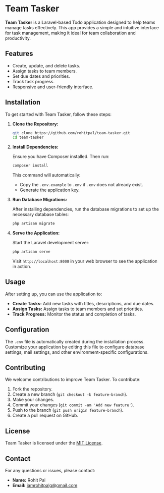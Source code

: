 # Team Tasker

**Team Tasker** is a Laravel-based Todo application designed to help teams manage tasks effectively. This app provides a simple and intuitive interface for task management, making it ideal for team collaboration and productivity.

## Features

- Create, update, and delete tasks.
- Assign tasks to team members.
- Set due dates and priorities.
- Track task progress.
- Responsive and user-friendly interface.

## Installation

To get started with Team Tasker, follow these steps:

1. **Clone the Repository:**

   ```bash
   git clone https://github.com/rohitpal/team-tasker.git
   cd team-tasker
   ```

2. **Install Dependencies:**

   Ensure you have Composer installed. Then run:

   ```bash
   composer install
   ```

   This command will automatically:
   - Copy the `.env.example` to `.env` if `.env` does not already exist.
   - Generate the application key.

3. **Run Database Migrations:**

   After installing dependencies, run the database migrations to set up the necessary database tables:

   ```bash
   php artisan migrate
   ```

4. **Serve the Application:**

   Start the Laravel development server:

   ```bash
   php artisan serve
   ```

   Visit `http://localhost:8000` in your web browser to see the application in action.

## Usage

After setting up, you can use the application to:

- **Create Tasks:** Add new tasks with titles, descriptions, and due dates.
- **Assign Tasks:** Assign tasks to team members and set priorities.
- **Track Progress:** Monitor the status and completion of tasks.

## Configuration

The `.env` file is automatically created during the installation process. Customize your application by editing this file to configure database settings, mail settings, and other environment-specific configurations.

## Contributing

We welcome contributions to improve Team Tasker. To contribute:

1. Fork the repository.
2. Create a new branch (`git checkout -b feature-branch`).
3. Make your changes.
4. Commit your changes (`git commit -am 'Add new feature'`).
5. Push to the branch (`git push origin feature-branch`).
6. Create a pull request on GitHub.

## License

Team Tasker is licensed under the [MIT License](LICENSE).

## Contact

For any questions or issues, please contact:

- **Name:** Rohit Pal
- **Email:** [iamrohitpalg@gmail.com](mailto:iamrohitpalg@gmail.com)
